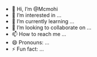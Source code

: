 - 👋 Hi, I’m @Mcmohi
- 👀 I’m interested in ...
- 🌱 I’m currently learning ...
- 💞️ I’m looking to collaborate on ...
- 📫 How to reach me ...
- 😄 Pronouns: ...
- ⚡ Fun fact: ...

<!---
Mcmohi/Mcmohi is a ✨ special ✨ repository because its `README.md` (this file) appears on your GitHub profile.
You can click the Preview link to take a look at your changes.
What is NovelasFlix HD?

NovelasFlix HD is a premium platform offering a vast library of novelas and TV shows in stunning high-definition quality. With an extensive collection of titles, you can enjoy stories from around the world, all available at your fingertips.
--->
